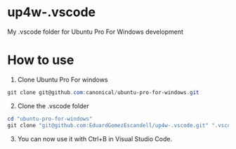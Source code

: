 # up4w-.vscode
My .vscode folder for Ubuntu Pro For Windows development

# How to use

1. Clone Ubuntu Pro For windows
```powershell
git clone git@github.com:canonical/ubuntu-pro-for-windows.git
```

2. Clone the .vscode folder 
```powershell
cd "ubuntu-pro-for-windows"
git clone "git@github.com:EduardGomezEscandell/up4w-.vscode.git" ".vscode"
```

3. You can now use it with Ctrl+B in Visual Studio Code.

